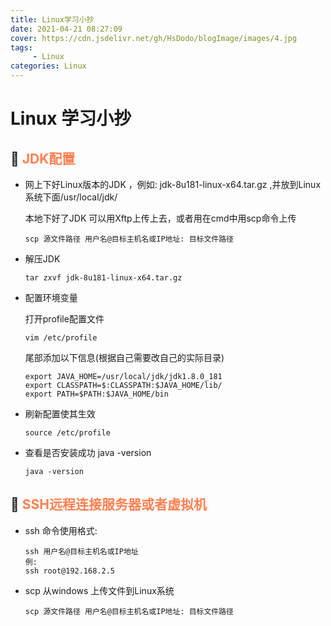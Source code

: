 ```yaml
---
title: Linux学习小抄
date: 2021-04-21 08:27:09
cover: https://cdn.jsdelivr.net/gh/HsDodo/blogImage/images/4.jpg
tags: 
     - Linux
categories: Linux
---
```


# Linux 学习小抄

## 💫 <font color='#ff7f50'>JDK配置</font>

- 网上下好Linux版本的JDK ，例如: jdk-8u181-linux-x64.tar.gz ,并放到Linux 系统下面/usr/local/jdk/

  本地下好了JDK 可以用Xftp上传上去，或者用在cmd中用scp命令上传

  ```
  scp 源文件路径 用户名@目标主机名或IP地址: 目标文件路径
  ```

  

- 解压JDK

  ```
  tar zxvf jdk-8u181-linux-x64.tar.gz
  ```

- 配置环境变量

  打开profile配置文件

  ```
  vim /etc/profile
  ```

  尾部添加以下信息(根据自己需要改自己的实际目录)

  ```
  export JAVA_HOME=/usr/local/jdk/jdk1.8.0_181
  export CLASSPATH=$:CLASSPATH:$JAVA_HOME/lib/
  export PATH=$PATH:$JAVA_HOME/bin
  ```

- 刷新配置使其生效

  ```
  source /etc/profile
  ```

- 查看是否安装成功 java -version

  ```
  java -version
  ```



## 💫 <font color='#ff7f50'>SSH远程连接服务器或者虚拟机</font>

- ssh 命令使用格式:

  ```
  ssh 用户名@目标主机名或IP地址
  例:
  ssh root@192.168.2.5
  ```

- scp 从windows 上传文件到Linux系统 

  ```
  scp 源文件路径 用户名@目标主机名或IP地址: 目标文件路径
  ```

  


